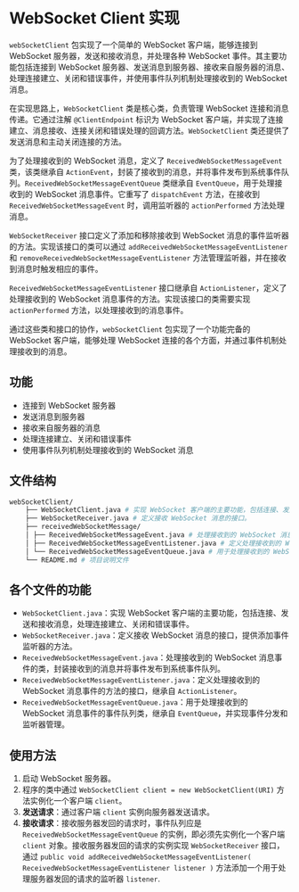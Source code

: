 # WebSocket Client 实现

`webSocketClient` 包实现了一个简单的 WebSocket 客户端，能够连接到 WebSocket 服务器，发送和接收消息，并处理各种 WebSocket 事件。其主要功能包括连接到 WebSocket 服务器、发送消息到服务器、接收来自服务器的消息、处理连接建立、关闭和错误事件，并使用事件队列机制处理接收到的 WebSocket 消息。

在实现思路上，`WebSocketClient` 类是核心类，负责管理 WebSocket 连接和消息传递。它通过注解 `@ClientEndpoint` 标识为 WebSocket 客户端，并实现了连接建立、消息接收、连接关闭和错误处理的回调方法。`WebSocketClient` 类还提供了发送消息和主动关闭连接的方法。

为了处理接收到的 WebSocket 消息，定义了 `ReceivedWebSocketMessageEvent` 类，该类继承自 `ActionEvent`，封装了接收到的消息，并将事件发布到系统事件队列。`ReceivedWebSocketMessageEventQueue` 类继承自 `EventQueue`，用于处理接收到的 WebSocket 消息事件。它重写了 `dispatchEvent` 方法，在接收到 `ReceivedWebSocketMessageEvent` 时，调用监听器的 `actionPerformed` 方法处理消息。

`WebSocketReceiver` 接口定义了添加和移除接收到 WebSocket 消息的事件监听器的方法。实现该接口的类可以通过 `addReceivedWebSocketMessageEventListener` 和 `removeReceivedWebSocketMessageEventListener` 方法管理监听器，并在接收到消息时触发相应的事件。

`ReceivedWebSocketMessageEventListener` 接口继承自 `ActionListener`，定义了处理接收到的 WebSocket 消息事件的方法。实现该接口的类需要实现 `actionPerformed` 方法，以处理接收到的消息事件。

通过这些类和接口的协作，`webSocketClient` 包实现了一个功能完备的 WebSocket 客户端，能够处理 WebSocket 连接的各个方面，并通过事件机制处理接收到的消息。

## 功能

- 连接到 WebSocket 服务器
- 发送消息到服务器
- 接收来自服务器的消息
- 处理连接建立、关闭和错误事件
- 使用事件队列机制处理接收到的 WebSocket 消息

## 文件结构

```sh
webSocketClient/ 
    ├── WebSocketClient.java # 实现 WebSocket 客户端的主要功能，包括连接、发送和接收消息。
    ├── WebSocketReceiver.java # 定义接收 WebSocket 消息的接口。
    ├── receivedWebSocketMessage/
    │ ├── ReceivedWebSocketMessageEvent.java # 处理接收到的 WebSocket 消息事件的类。
    │ ├── ReceivedWebSocketMessageEventListener.java # 定义处理接收到的 WebSocket 消息事件的方法的接口。
    │ └── ReceivedWebSocketMessageEventQueue.java # 用于处理接收到的 WebSocket 消息事件的事件队列类。
    └── README.md # 项目说明文件
```

## 各个文件的功能

- `WebSocketClient.java`：实现 WebSocket 客户端的主要功能，包括连接、发送和接收消息，处理连接建立、关闭和错误事件。
- `WebSocketReceiver.java`：定义接收 WebSocket 消息的接口，提供添加事件监听器的方法。
- `ReceivedWebSocketMessageEvent.java`：处理接收到的 WebSocket 消息事件的类，封装接收到的消息并将事件发布到系统事件队列。
- `ReceivedWebSocketMessageEventListener.java`：定义处理接收到的 WebSocket 消息事件的方法的接口，继承自 `ActionListener`。
- `ReceivedWebSocketMessageEventQueue.java`：用于处理接收到的 WebSocket 消息事件的事件队列类，继承自 `EventQueue`，并实现事件分发和监听器管理。

## 使用方法

1. 启动 WebSocket 服务器。
2. 程序的类中通过 `WebSocketClient client = new WebSocketClient(URI)` 方法实例化一个客户端 `client`。
3. **发送请求**：通过客户端 `client` 实例向服务器发送请求。
4. **接收请求**：接收服务器发回的请求时，事件队列应是 `ReceivedWebSocketMessageEventQueue` 的实例，即必须先实例化一个客户端 `client` 对象。接收服务器发回的请求的实例实现 `WebSocketReceiver` 接口，通过 `public void addReceivedWebSocketMessageEventListener( ReceivedWebSocketMessageEventListener listener )` 方法添加一个用于处理服务器发回的请求的监听器 `listener`.
